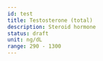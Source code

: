 ```yaml
---
id: test
title: Testosterone (total)
description: Steroid hormone
status: draft
unit: ng/dL
range: 290 - 1300
---
```


